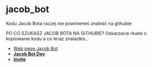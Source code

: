# jacob_bot

Kodu Jacob Bota raczej nie powinieneś znaleść na githubie

PO CO SZUKASZ JACOB BOTA NA GITHUBIE? Oskarzacie rkube o kopiowanie kodu a co teraz znalazłeś...
<ul>
<li><a href="http://rkubapl.malopolska.pl:8888">Web page Jacob Bot</a></li>
<b>
<li><a href="https://discord.gg/mEgRarR">Jacob Bot Dev</a></li>
  <b>
<li><a href="https://discordapp.com/oauth2/authorize?client_id=491675696159129610&scope=bot&permissions=8">Invite</a></li>
</ul>


